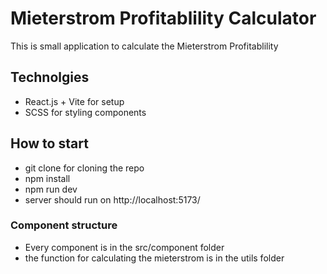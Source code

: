 # Mieterstrom Profitablility Calculator

This is small application to calculate the Mieterstrom Profitablility

## Technolgies

- React.js + Vite for setup
- SCSS for styling components

## How to start

- git clone for cloning the repo
- npm install
- npm run dev
- server should run on http://localhost:5173/

### Component structure

- Every component is in the src/component folder
- the function for calculating the mieterstrom is in the utils folder
